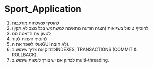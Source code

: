 # Sport_Application
1) להוסיף שאילתות מורכבות
2) להוסיף טיפול בשגיאות (הצגה הודעה מתאימה למשתמש בכל מצב לא תקין)
3) לטעון את הדאטה סט
4) להוסיף הערות לקוד
5) אולי לשפר את הGUI לא חובה).
6) לבדוק אם צריך שימוש בINDEXES, TRANSACTIONS (COMMIT & ROLLBACK).
7) לבדוק אם יש צורך לעשות שימוש ב multi-threading.
